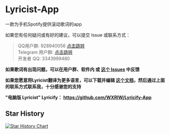 # Lyricist-App
一款为手机Spotify提供滚动歌词的app

如果您有任何疑问或有好的建议，可以提交 Issue 或联系方式：
>QQ用户群: 928940056 [点击跳转](https://qm.qq.com/cgi-bin/qm/qr?k=btTwjDcbySAUTjuUCi7hvolzm-9-Lnxx&jump_from=webapi "点击跳转")\
>Telegram 用户群: [点击跳转](https://t.me/lyricistGroup "点击跳转")\
>开发者 QQ: 3343999480

**如果歌词有出现问题，可以在用户群、软件内 或 [这个 Issues](https://github.com/Lyricify/Lyricist-App/issues/1 "这个issues") 中反馈**

**如果您愿意将Lyricist翻译为更多语言，可以下载并编辑 [这个文档](https://github.com/Lyricify/Lyricist-App/blob/main/Language/zh-cn.xml "这个文档")，然后通过上面的联系方式联系我，十分感谢您的支持**

**"电脑版 Lyricist" Lyricify： https://github.com/WXRIW/Lyricify-App**

## Star History

[![Star History Chart](https://api.star-history.com/svg?repos=Lyricify/Lyricist-App&type=Date)](https://star-history.com/#Lyricify/Lyricist-App&Date)
